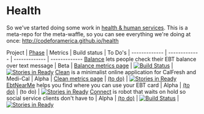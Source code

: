 
Health
==========

So we've started doing some work in [health & human services](http://www.codeforamerica.org/our-work/focus-areas/). This is a meta-repo for the meta-waffle, so you can see everything we're doing at once: http://codeforamerica.github.io/health

Project | [Phase](https://www.gov.uk/service-manual/phases) | Metrics | Build status | To Do's |
------------- | ------------- | ------------- | -------------
[Balance](https://github.com/codeforamerica/balance/) lets people check their EBT balance over text message  | Beta | [Balance metrics page](http://keep-your-balance.herokuapp.com)  | [![Build Status](https://travis-ci.org/codeforamerica/balance.svg?branch=master)](https://travis-ci.org/codeforamerica/balance)  |  [![Stories in Ready](https://badge.waffle.io/codeforamerica/balance.svg?label=ready&title=Ready)](http://waffle.io/codeforamerica/balance)
[Clean](https://github.com/codeforamerica/calfresh-and-so-clean) is a minimalist online application for CalFresh and Medi-Cal | Alpha | [Clean metrics page](http://keep-it-clean-metrics.herokuapp.com)  | [(to do)](https://github.com/codeforamerica/calfresh-and-so-clean/issues/199)  | [![Stories in Ready](https://badge.waffle.io/codeforamerica/calfresh-and-so-clean.svg?label=ready&title=Ready)](http://waffle.io/codeforamerica/calfresh-and-so-clean)
[EbtNearMe](https://github.com/lippytak/ebt-near-me) helps you find where you can use your EBT card | Alpha  | [(to do)](https://github.com/fureigh/ebt-near-me/issues/42)  | (to do)  | [![Stories in Ready](https://badge.waffle.io/lippytak/ebt-near-me.svg?label=ready&title=Ready)](http://waffle.io/lippytak/ebt-near-me)
[Connect](https://github.com/codeforamerica/connect) is robot that waits on hold so social service clients don't have to | Alpha | [(to do)](https://github.com/codeforamerica/connect/issues/14)  | [![Build Status](https://travis-ci.org/codeforamerica/connect.svg)](https://travis-ci.org/codeforamerica/connect) | [![Stories in Ready](https://badge.waffle.io/codeforamerica/connect.svg?label=ready&title=Ready)](http://waffle.io/codeforamerica/connect)
